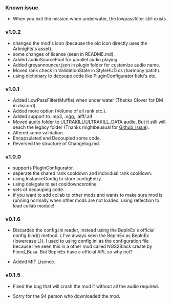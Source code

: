 ### Known issue
- When you exit the mission when underwater, the lowpassfilter still exists


### v1.0.2
- changed the mod's icon (because the old icon directly uses the Arknights's asset).
- some changes of license (seen in README.md).
- Added audioSourcePool for parallel audio playing.
- Added greyannouncer.json in plugin folder for customize audio name.
- Moved rank check in ValidationState in StyleHUD.cs (harmony patch).
- using dictionary to decoupe code like PluginConfigurator field's etc.

### v1.0.1
- Added LowPassFilter(Muffle) when under water (Thanks Clover for DM in discord).
- Added more option (Volume of all rank etc.).
- Added support to .mp3, .ogg, .aiff/.aif
- Moved audio folder to ULTRAKILL\ULTRAKILL_DATA audio, But it still will seach the legacy folder (Thanks mightbeusual for [Github_issue](https://github.com/greycsont/GreyAnnouncer/issues/1)).
- Altered some validation.
- Encapsulated and Decoupled some code.
- Reversed the structure of Changelog.md.

### v1.0.0
- supports PluginConfigurator.
- seperate the shared rank cooldown and individual rank cooldown.
- using InstanceConfig to store configEntry.
- using delegate to set cooldowncorotine.
- sets of decouping code.
- if you want to add collab to other mods and wants to make sure mod is running normally when other mods are not loaded, using reflection to load collab module!

### v0.1.6
- Discarded the config.ini reader, instead using the BepInEx's official config.bind() method. ( I've always seen the BepInEx as BeplnEx (lowercase L)). I used to using config.ini as the configuration file because I've seen this in a other mod called NGS2Black create by Fiend_Busa. But BepInEx have a official API, so why not?

- Added MIT Lisence.

### v0.1.5
- Fixed the bug that will crash the mod if without all the audio required.

- Sorry for the 94 person who downloaded the mod.






